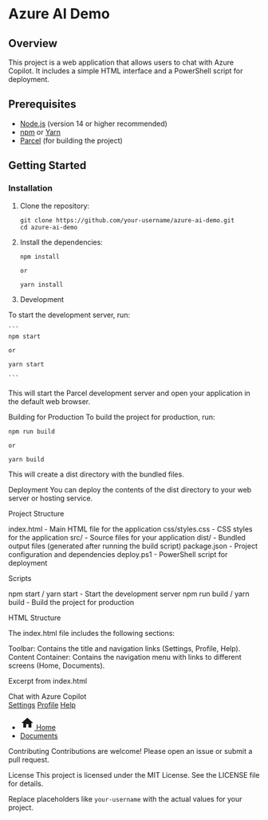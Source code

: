 # Azure AI Demo

## Overview

This project is a web application that allows users to chat with Azure Copilot. It includes a simple HTML interface and a PowerShell script for deployment.

## Prerequisites

- [Node.js](https://nodejs.org/) (version 14 or higher recommended)
- [npm](https://www.npmjs.com/) or [Yarn](https://yarnpkg.com/)
- [Parcel](https://parceljs.org/) (for building the project)

## Getting Started

### Installation

1. Clone the repository:

   ```
   git clone https://github.com/your-username/azure-ai-demo.git
   cd azure-ai-demo

   ```

2. Install the dependencies:

   ```
   npm install

   or

   yarn install

   ```

3. Development

To start the development server, run:

    ```
    npm start

    or

    yarn start

    ```

This will start the Parcel development server and open your application in the default web browser.

Building for Production
To build the project for production, run:

```
npm run build

or

yarn build

```

This will create a dist directory with the bundled files.

Deployment
You can deploy the contents of the dist directory to your web server or hosting service.

Project Structure

index.html - Main HTML file for the application
css/styles.css - CSS styles for the application
src/ - Source files for your application
dist/ - Bundled output files (generated after running the build script)
package.json - Project configuration and dependencies
deploy.ps1 - PowerShell script for deployment

Scripts

npm start / yarn start - Start the development server
npm run build / yarn build - Build the project for production

HTML Structure

The index.html file includes the following sections:

Toolbar: Contains the title and navigation links (Settings, Profile, Help).
Content Container: Contains the navigation menu with links to different screens (Home, Documents).

Excerpt from index.html

<body class="flex-container">
    <div id="toolbar">
        <div class="title">Chat with Azure Copilot</div>
        <div class="links">
            <a href="#settings">Settings</a>
            <a href="#profile">Profile</a>
            <a href="#help">Help</a>
        </div>
    </div>
    <div id="content-container">
        <div id="nav-container">
            <nav>
                <ul>
                    <li>
                        <a href="?screen=home" class="nav-item">
                            <svg width="28" height="28" fill="currentColor" class="bi bi-house" focusable="false"
                                viewBox="0 0 24 24" aria-hidden="true">
                                <path d="M0 0h24v24H0z" fill="none"></path>
                                <path d="M10 20v-6h4v6h5v-8h3L12 3 2 12h3v8z"></path>
                            </svg>
                            Home
                        </a>
                    </li>
                    <li>
                        <a href="?screen=documents" class="nav-item">
                            Documents
                        </a>
                    </li>
                </ul>
            </nav>
        </div>
    </div>
</body>

Contributing
Contributions are welcome! Please open an issue or submit a pull request.

License
This project is licensed under the MIT License. See the LICENSE file for details.

Replace placeholders like `your-username` with the actual values for your project.

```

```

```

```
